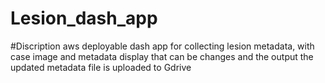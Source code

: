 # Lesion_dash_app
#Discription
aws deployable dash app for collecting lesion metadata, with case image and metadata display that can be changes and the output the updated metadata file is uploaded to Gdrive
